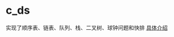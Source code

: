 # c_ds
实现了顺序表、链表、队列、栈、二叉树、球钟问题和快排
[具体介绍](https://blog.csdn.net/baidu_41924187/category_11863779.html)
